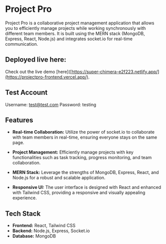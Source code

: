 # Project Pro

Project Pro is a collaborative project management application that allows you to efficiently manage projects while working synchronously with different team members. It is built using the MERN stack (MongoDB, Express, React, Node.js) and integrates socket.io for real-time communication.

## Deployed live here:
Check out the live demo [here]([https://super-chimera-e2f223.netlify.app/](https://projectpro-frontend.vercel.app/).

## Test Account
Username: test@test.com
Password: testing

## Features

- **Real-time Collaboration:** Utilize the power of socket.io to collaborate with team members in real-time, ensuring everyone stays on the same page.
  
- **Project Management:** Efficiently manage projects with key functionalities such as task tracking, progress monitoring, and team collaboration.

- **MERN Stack:** Leverage the strengths of MongoDB, Express, React, and Node.js for a robust and scalable application.

- **Responsive UI:** The user interface is designed with React and enhanced with Tailwind CSS, providing a responsive and visually appealing experience.

## Tech Stack

- **Frontend:** React, Tailwind CSS
- **Backend:** Node.js, Express, Socket.io
- **Database:** MongoDB

